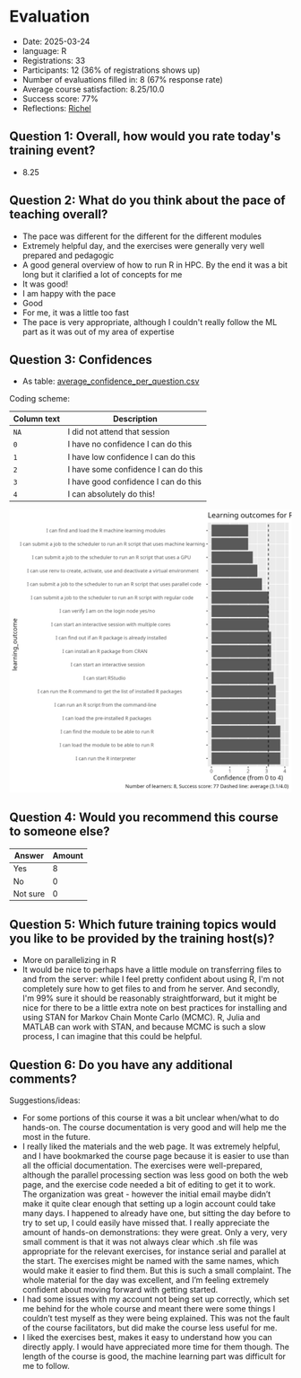 # Evaluation

- Date: 2025-03-24
- language: R
- Registrations: 33
- Participants: 12 (36% of registrations shows up)
- Number of evaluations filled in: 8 (67% response rate)
- Average course satisfaction: 8.25/10.0
- Success score: 77%
- Reflections: [Richel](../../reflections/20250324_richel/README.md)

## Question 1: Overall, how would you rate today's training event?

- 8.25

## Question 2: What do you think about the pace of teaching overall?


- The pace was different for the different for the different modules
- Extremely helpful day, and the exercises were generally
  very well prepared and pedagogic
- A good general overview of how to run R in HPC.
  By the end it was a bit long but it clarified a lot
  of concepts for me
- It was good!
- I am happy with the pace
- Good
- For me, it was a little too fast
- The pace is very appropriate, although I couldn't really
  follow the ML part as it was out of my area of expertise

## Question 3: Confidences

- As table: [average_confidence_per_question.csv](average_confidence_per_question.csv)

Coding scheme:

Column text|Description
-----------|---------------------------------
`NA`       |I did not attend that session
`0`        |I have no confidence I can do this
`1`        |I have low confidence I can do this
`2`        |I have some confidence I can do this
`3`        |I have good confidence I can do this
`4`        |I can absolutely do this!

![Average confidence per question](average_confidence_per_question.png)


## Question 4: Would you recommend this course to someone else?

Answer  |Amount
--------|--------
Yes     |8
No      |0
Not sure|0

<!-- markdownlint-disable MD013 --><!-- Headers cannot be split up over lines, hence will break 80 characters per line -->

## Question 5: Which future training topics would you like to be provided by the training host(s)?

<!-- markdownlint-enable MD013 -->

- More on parallelizing in R
- It would be nice to perhaps have a little module on transferring
  files to and from the server: while I feel pretty confident about
  using R, I'm not completely sure how to get files to and from
  he server. And secondly, I'm 99% sure it should be reasonably
  straightforward, but it might be nice for there to be a little
  extra note on best practices for installing and using STAN
  for Markov Chain Monte Carlo (MCMC). R, Julia and MATLAB can work
  with STAN, and because MCMC is such a slow process, I can
  imagine that this could be helpful.

## Question 6: Do you have any additional comments?

Suggestions/ideas:

- For some portions of this course it was a bit unclear when/what to do
  hands-on. The course documentation is very good
  and will help me the most in the future.
- I really liked the materials and the web page.
  It was extremely helpful, and I have bookmarked the course page
  because it is easier to use than all the official documentation.
  The exercises were well-prepared, although the parallel processing
  section was less good on both the web page,
  and the exercise code needed a bit of editing to get it to work.
  The organization was great - however the initial email maybe didn’t make
  it quite clear enough that setting up a login account could take many days.
  I happened to already have one, but sitting the day before to try to set up,
  I could easily have missed that.
  I really appreciate the amount of hands-on demonstrations:
  they were great. Only a very, very small comment is that it was not always
  clear which .sh file was appropriate for the relevant exercises,
  for instance serial and parallel at the start.
  The exercises might be named with the same names,
  which would make it easier to find them.
  But this is such a small complaint.
  The whole material for the day was excellent,
  and I’m feeling extremely confident about moving forward with getting started.
- I had some issues with my account not being set up correctly,
  which set me behind for the whole course and meant there were some things
  I couldn’t test myself as they were being explained.
  This was not the fault of the course facilitators,
  but did make the course less useful for me.
- I liked the exercises best,
  makes it easy to understand how you can directly apply.
  I would have appreciated more time for them though.
  The length of the course is good,
  the machine learning part was difficult for me to follow.
